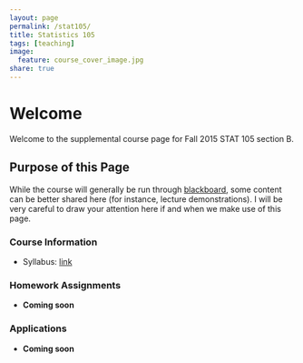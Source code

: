 ```yaml
---
layout: page
permalink: /stat105/
title: Statistics 105
tags: [teaching]
image:
  feature: course_cover_image.jpg
share: true
---
```


# Welcome

Welcome to the supplemental course page for Fall 2015 STAT 105 section B.

## Purpose of this Page
While the course will generally be run through [blackboard](https://bb.its.iastate.edu/), some content can be better shared here (for instance, lecture demonstrations).
I will be very careful to draw your attention here if and when we make use of this page.


### Course Information

-  Syllabus: [link](syllabus_stat105_F15.pdf)

### Homework Assignments

-  **Coming soon**

### Applications

-  **Coming soon**
